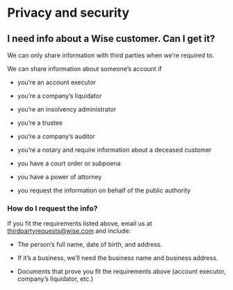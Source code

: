 # Privacy and security  
## I need info about a Wise customer. Can I get it?  
We can only share information with third parties when we’re required to. 

We can share information about someone’s account if

  * you’re an account executor 

  * you’re a company’s liquidator

  * you’re an insolvency administrator

  * you’re a trustee

  * you’re a company’s auditor

  * you’re a notary and require information about a deceased customer 

  * you have a court order or subpoena

  * you have a power of attorney 

  * you request the information on behalf of the public authority




### How do I request the info?

If you fit the requirements listed above, email us at thirdpartyrequests@wise.com and include:

  * The person’s full name, date of birth, and address. 

  * If it’s a business, we’ll need the business name and business address. 

  * Documents that prove you fit the requirements above (account executor, company’s liquidator, etc.)